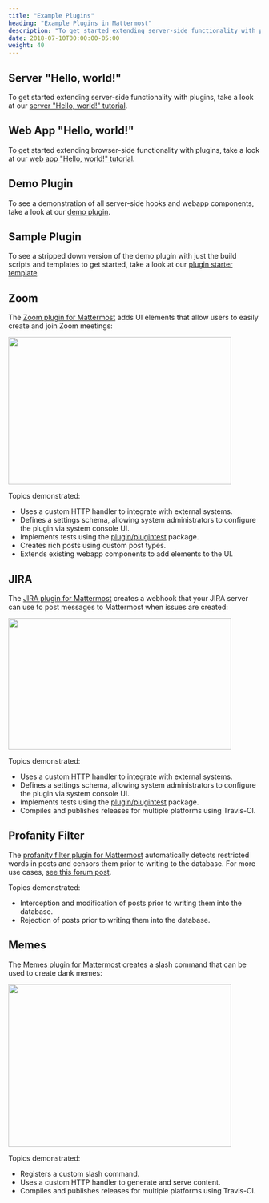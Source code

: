 ```yaml
---
title: "Example Plugins"
heading: "Example Plugins in Mattermost"
description: "To get started extending server-side functionality with plugins, take a look at our server “Hello, world!” tutorial."
date: 2018-07-10T00:00:00-05:00
weight: 40
---
```


## Server "Hello, world!"

To get started extending server-side functionality with plugins, take a look at our [server "Hello, world!" tutorial](../server/hello-world/).

## Web App "Hello, world!"

To get started extending browser-side functionality with plugins, take a look at our [web app "Hello, world!" tutorial](../webapp/hello-world/).

## Demo Plugin

To see a demonstration of all server-side hooks and webapp components, take a look at our [demo plugin](https://github.com/mattermost/mattermost-plugin-demo).

## Sample Plugin

To see a stripped down version of the demo plugin with just the build scripts and templates to get started, take a look at our [plugin starter template](https://github.com/mattermost/mattermost-plugin-starter-template).

## Zoom

The [Zoom plugin for Mattermost](https://github.com/mattermost/mattermost-plugin-zoom) adds UI elements that allow users to easily create and join Zoom meetings:

<img src="/img/extend/zoom-plugin-screenshot.png" width="445" height="295" />

Topics demonstrated:

* Uses a custom HTTP handler to integrate with external systems.
* Defines a settings schema, allowing system administrators to configure the plugin via system console UI.
* Implements tests using the [plugin/plugintest](https://godoc.org/github.com/mattermost/mattermost-server/v5/plugin/plugintest) package.
* Creates rich posts using custom post types.
* Extends existing webapp components to add elements to the UI.

## JIRA

The [JIRA plugin for Mattermost](https://github.com/mattermost/mattermost-plugin-jira) creates a webhook that your JIRA server can use to post messages to Mattermost when issues are created:

<img src="/img/extend/jira-plugin-screenshot.png" width="445" height="263" />

Topics demonstrated:

* Uses a custom HTTP handler to integrate with external systems.
* Defines a settings schema, allowing system administrators to configure the plugin via system console UI.
* Implements tests using the [plugin/plugintest](https://godoc.org/github.com/mattermost/mattermost-server/v5/plugin/plugintest) package.
* Compiles and publishes releases for multiple platforms using Travis-CI.

## Profanity Filter

The [profanity filter plugin for Mattermost](https://github.com/mattermost/mattermost-plugin-profanity-filter) automatically detects restricted words in posts and censors them prior to writing to the database. For more use cases, [see this forum post](https://forum.mattermost.org/t/coming-soon-apiv4-mattermost-post-intercept/4982).

Topics demonstrated:

* Interception and modification of posts prior to writing them into the database.
* Rejection of posts prior to writing them into the database.

## Memes

The [Memes plugin for Mattermost](https://github.com/mattermost/mattermost-plugin-memes) creates a slash command that can be used to create dank memes:

<img src="/img/extend/memes-plugin-screenshot.png" width="445" height="325" />

Topics demonstrated:

* Registers a custom slash command.
* Uses a custom HTTP handler to generate and serve content.
* Compiles and publishes releases for multiple platforms using Travis-CI.
